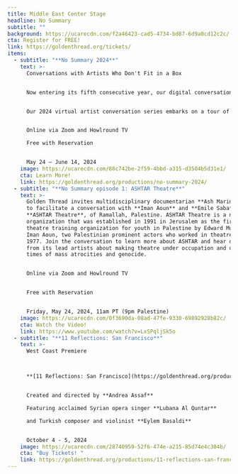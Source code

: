 ```yaml
---
title: Middle East Center Stage
headline: No Summary
subtitle: ""
background: https://ucarecdn.com/f2a46423-cad5-4734-bd87-6d9a0cd12c2c/
cta: Register for FREE!
link: https://goldenthread.org/tickets/
items:
  - subtitle: "**No Summary 2024**"
    text: >-
      Conversations with Artists Who Don't Fit in a Box 


      Now entering its fifth consecutive year, our digital conversation series **No Summary** features conversations with theatre companies in Palestine.


      Our 2024 virtual artist conversation series embarks on a tour of four Palestinian cities to offer audiences in the Bay Area and beyond a taste of the Palestinian theatre scene today. Each episode spotlights a different theater, showcasing its history, notable performances, challenges, and life behind the scenes through interviews with its artists and community members. Theater makers, audiences, professors, and students are all invited to join in these stimulating conversations. 


      Online via Zoom and Howlround TV

      Free with Reservation 


      May 24 – June 14, 2024
    image: https://ucarecdn.com/88c742be-2f59-4bbd-a315-d3504b5d31e1/
    cta: Learn More!
    link: https://goldenthread.org/productions/no-summary-2024/
  - subtitle: "**No Summary episode 1: ASHTAR Theatre**"
    text: >-
      Golden Thread invites multidisciplinary documentarian **Ash Marinaccio**
      to facilitate a conversation with **Iman Aoun** and **Emile Saba** of
      **ASHTAR Theatre**, of Ramallah, Palestine. ASHTAR Theatre is a non-profit
      organization that was established in 1991 in Jerusalem as the first
      theatre training organization for youth in Palestine by Edward Muallem and
      Iman Aoun, two Palestinian prominent actors who worked in theatre since
      1977. Join the conversation to learn more about ASHTAR and hear directly
      from its lead artists about making theatre under occupation and during
      times of mass atrocities and genocide.


      Online via Zoom and Howlround TV 


      Free with Reservation


      Friday, May 24, 2024, 11am PT (9pm Palestine)
    image: https://ucarecdn.com/0f3690da-08ad-47fe-9330-69892928b82c/
    cta: Watch the Video!
    link: https://www.youtube.com/watch?v=LxSPqljSk5o
  - subtitle: "**11 Reflections: San Francisco**"
    text: >-
      West Coast Premiere  



      **[11 Reflections: San Francisco](https://goldenthread.org/productions/11-reflections-san-francisco/)** is part of a new national series of performance works, **Eleven Reflections on the Nation**, devised by **Andrea Assaf**. The project draws on her seminal work, **Eleven Reflections on September**, an episodic, multimedia performance on Arab American identity, Wars on/of Terror, and “the constant, quiet rain of death / amidst beauty” in a post-9/11 world. In each participating city, the project engages local artists and community members who have been affected by post-9/11 policies to contribute their stories, illuminating our collective experiences since 2001—from the fall of the Twin Towers, to the U.S. wars on Iraq and Afghanistan, to the Muslim Ban, and now to the funding of genocide in Palestine. 


      Created and directed by **Andrea Assaf**

      Featuring acclaimed Syrian opera singer **Lubana Al Quntar**

      and Turkish composer and violinist **Eylem Basaldi** 


      October 4 - 5, 2024
    image: https://ucarecdn.com/28740959-52f6-474e-a215-85d74e4c304b/
    cta: "Buy Tickets! "
    link: https://goldenthread.org/productions/11-reflections-san-francisco/
---
```

